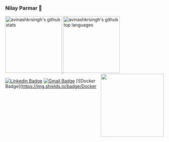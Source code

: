 ### Nilay Parmar 👋

<a href="https://github.com/nilay2311">
  <img height="180em" src="https://github-readme-stats.vercel.app/api?username=avinashkrsingh&show_icons=true&theme=graywhite&count_private=true" alt="avinashkrsingh's github stats" />
  <img height="180em" src="https://github-readme-stats.vercel.app/api/top-langs/?username=avinashkrsingh&theme=graywhite&layout=compact" alt="avinashkrsingh's github top languages" />
</a>
<img align='right' src="https://media.giphy.com/media/KzJkzjggfGN5Py6nkT/giphy.gif" width="200">

[![Linkedin Badge](https://img.shields.io/badge/-avinashkrsingh-blue?style=flat-square&logo=Linkedin&logoColor=white&link=https://www.linkedin.com/in/avinash-kumar-singh-b3003029/)](https://www.linkedin.com/in/avinash-kumar-singh-b3003029/) 
[![Gmail Badge](https://img.shields.io/badge/-nilay2311@gmail.com-c14438?style=flat-square&logo=Gmail&logoColor=white&link=mailto:nilay2311@gmail.com)](nilay2311@gmail.com)
[![Docker Badge](https://img.shields.io/badge/Docker
